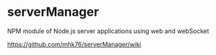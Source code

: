 # serverManager

NPM module of Node.js server applications using web and webSocket

https://github.com/mhk76/serverManager/wiki
